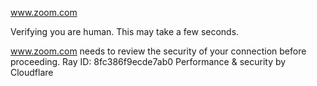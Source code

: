 www.zoom.com

Verifying you are human. This may take a few seconds.

www.zoom.com needs to review the security of your connection before proceeding.
Ray ID: 8fc386f9ecde7ab0
Performance & security by Cloudflare